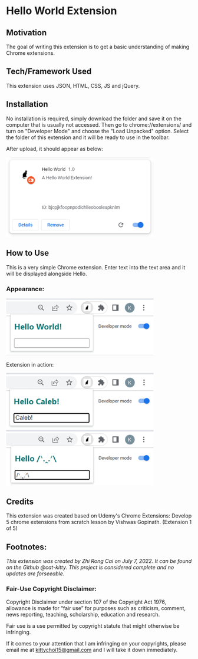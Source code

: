 # Hello World Extension

## Motivation
The goal of writing this extension is to get a basic understanding of making Chrome extensions.

## Tech/Framework Used
This extension uses JSON, HTML, CSS, JS and jQuery.

## Installation
No installation is required, simply download the folder and save it on the computer that is usually not accessed. Then go to chrome://extensions/ and turn on "Developer Mode" and choose the "Load Unpacked" option. Select the folder of this extension and it will be ready to use in the toolbar.

After upload, it should appear as below:<br/>
<!--![image](https://github.com/cat-kitty/5-Chrome-Extensions/blob/main/HelloWorld/Hello%20World%20Extension.png =200x)-->
<img src="Hello World Extension.png" alt="Hello World Extension in Chrome Extension Developer" width="400"/>

## How to Use
This is a very simple Chrome extension. Enter text into the text area and it will be displayed alongside Hello.

### Appearance:
<!-- ![image](https://github.com/cat-kitty/5-Chrome-Extensions/blob/main/HelloWorld/Extension%20Pin.png) -->
<img src="Extension Pin.png" alt="Hello World Extension Pin" width="400"/>

Extension in action: <br/>
<!-- ![image](https://github.com/cat-kitty/5-Chrome-Extensions/blob/main/HelloWorld/Extension%20in%20Action%201.png) <br/> -->
<!-- ![image](https://github.com/cat-kitty/5-Chrome-Extensions/blob/main/HelloWorld/Extension%20in%20Action%202.png) -->
<img src="Extension in Action 1.png" alt="Hello World Extension with Hello Caleb!" width="400">
<img src="Extension in Action 2.png" alt="Hello World Extension with Hello /ᐠ｡ꞈ｡ᐟ\" width="400">

## Credits
This extension was created based on Udemy's Chrome Extensions: Develop 5 chrome extensions from scratch lesson by Vishwas Gopinath. (Extension 1 of 5)

## Footnotes:
*This extension was created by Zhi Rong Cai on July 7, 2022. It can be found on the Github @cat-kitty. This project is considered complete and no updates are forseeable.*

### Fair-Use Copyright Disclaimer:
Copyright Disclaimer under section 107 of the Copyright Act 1976, allowance is made for “fair use” for purposes such as criticism, comment, news reporting, teaching, scholarship, education and research.

Fair use is a use permitted by copyright statute that might otherwise be infringing. 

If it comes to your attention that I am infringing on your copyrights, please email me at kittychoi15@gmail.com and I will take it down immediately.
